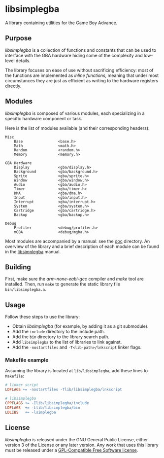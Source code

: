 # libsimplegba
A library containing utilities for the Game Boy Advance.

## Purpose
*libsimplegba* is a collection of functions and constants that can be
used to interface with the GBA hardware hiding some of the complexity
and low-level details.

The library focuses on ease of use without sacrificing efficiency: most
of the functions are implemented as *inline functions*, meaning that
under most circumstances they are just as efficient as writing to the
hardware registers directly.

## Modules
*libsimplegba* is composed of various modules, each specializing in a
specific hardware component or task.

Here is the list of modules available (and their corresponding headers):
```
Misc
    Base                <base.h>
    Math                <math.h>
    Random              <random.h>
    Memory              <memory.h>

GBA Hardware
    Display             <gba/display.h>
    Background          <gba/background.h>
    Sprite              <gba/sprite.h>
    Window              <gba/window.h>
    Audio               <gba/audio.h>
    Timer               <gba/timer.h>
    DMA                 <gba/dma.h>
    Input               <gba/input.h>
    Interrupt           <gba/interrupt.h>
    System              <gba/system.h>
    Cartridge           <gba/cartridge.h>
    Backup              <gba/backup.h>

Debug
    Profiler            <debug/profiler.h>
    mGBA                <debug/mgba.h>
```

Most modules are accompanied by a manual: see the [doc](doc) directory.
An overview of the library and a brief description of each module can be
found in the [libsimplegba](doc/libsimplegba.adoc) manual.

## Building
First, make sure the *arm-none-eabi-gcc* compiler and *make* tool are
installed. Then, run `make` to generate the static library file
`bin/libsimplegba.a`.

## Usage
Follow these steps to use the library:
- Obtain *libsimplegba* (for example, by adding it as a git submodule).
- Add the `include` directory to the include path.
- Add the `bin` directory to the library search path.
- Add `libsimplegba` to the list of libraries to link against.
- Add the `-nostartfiles` and `-T<lib-path>/lnkscript` linker flags.

### Makefile example
Assuming the library is located at `lib/libsimplegba`, add these lines
to `Makefile`:

```Makefile
# linker script
LDFLAGS += -nostartfiles -Tlib/libsimplegba/lnkscript

# libsimplegba
CPPFLAGS += -Ilib/libsimplegba/include
LDFLAGS  += -Llib/libsimplegba/bin
LDLIBS   += -lsimplegba
```

## License
*libsimplegba* is released under the GNU General Public License, either
version 3 of the License or any later version. Any work that uses this
library must be released under a [GPL-Compatible Free Software
license](https://www.gnu.org/licenses/license-list.html).
